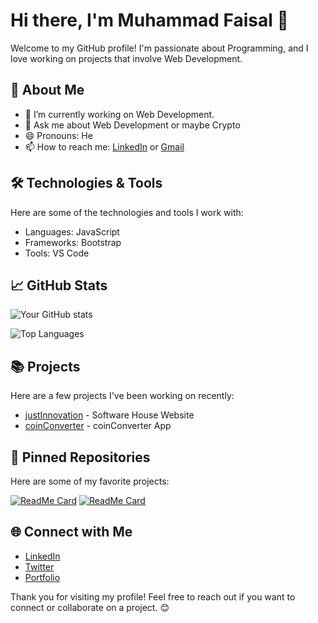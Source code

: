 # Hi there, I'm Muhammad Faisal 👋

Welcome to my GitHub profile! I'm passionate about Programming, and I love working on projects that involve Web Development.

## 🚀 About Me

- 🔭 I’m currently working on Web Development.
- 💬 Ask me about Web Development or maybe Crypto
- 😄 Pronouns: He
- 📫 How to reach me: [LinkedIn](https://www.linkedin.com/in/codebyfaisal/) or [Gmail](mailto:codebyfaisal@gmail.com)

## 🛠️ Technologies & Tools

Here are some of the technologies and tools I work with:

- Languages: JavaScript
- Frameworks: Bootstrap
- Tools: VS Code

## 📈 GitHub Stats

![Your GitHub stats](https://github-readme-stats.vercel.app/api?username=codebyfaisal&show_icons=true&theme=radical)

![Top Languages](https://github-readme-stats.vercel.app/api/top-langs/?username=codebyfaisal&layout=compact&theme=radical)

## 📚 Projects

Here are a few projects I've been working on recently:

- [justInnovation](https://github.com/codebyfaisal/project1) - Software House Website
- [coinConverter](https://github.com/codebyfaisal/coinconverter) - coinConverter App

## 📌 Pinned Repositories

Here are some of my favorite projects:

[![ReadMe Card](https://github-readme-stats.vercel.app/api/pin/?username=codebyfaisal&repo=justinnovation)](https://github.com/codebyfaisal/justinnovation)
[![ReadMe Card](https://github-readme-stats.vercel.app/api/pin/?username=codebyfaisal&repo=coinconverter)](https://github.com/codebyfaisal/coinconverter)

## 🌐 Connect with Me

- [LinkedIn](https://www.linkedin.com/in/codebyfaisal/)
- [Twitter](https://twitter.com/faisalinsights)
- [Portfolio](https://codebyfaisal.netlify.app/)

<!--
## 📜 Recent Blog Posts

- [Title of Blog Post 1](https://linktoyourblogpost1.com)
- [Title of Blog Post 2](https://linktoyourblogpost2.com)
-->

<!--
## 🏆 Achievements

- [Achievement or Certification 1]
- [Achievement or Certification 2]
- [Achievement or Certification 3]
-->

Thank you for visiting my profile! Feel free to reach out if you want to connect or collaborate on a project. 😊
